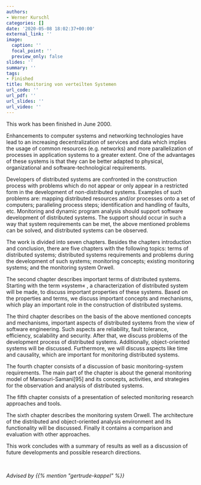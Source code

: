 ```yaml
---
authors:
- Werner Kurschl
categories: []
date: '2020-05-08 18:02:37+00:00'
external_link: ''
image:
  caption: ''
  focal_point: ''
  preview_only: false
slides: ''
summary: ''
tags:
- Finished
title: Monitoring von verteilten Systemen
url_code: ''
url_pdf: ''
url_slides: ''
url_video: ''
---
```


This work has been finished in June 2000.

Enhancements to computer systems and networking technologies have lead to an increasing decentralization of services and data which implies the usage of common resources (e.g. networks) and more parallelization of processes in application systems to a greater extent. One of the advantages of these systems is that they can be better adapted to physical, organizational and software-technological requirements.

Developers of distributed systems are confronted in the construction process with problems which do not appear or only appear in a restricted form in the development of non-distributed systems. Examples of such problems are: mapping distributed resources and/or processes onto a set of computers; paralleling process steps; identification and handling of faults, etc. Monitoring and dynamic program analysis should support software development of distributed systems. The support should occur in such a way that system requirements can be met, the above mentioned problems can be solved, and distributed systems can be observed.

The work is divided into seven chapters. Besides the chapters introduction and conclusion, there are five chapters with the following topics: terms of distributed systems; distributed systems requirements and problems during the development of such systems; monitoring concepts; existing monitoring systems; and the monitoring system Orwell.

The second chapter describes important terms of distributed systems. Starting with the term »system« , a characterization of distributed system will be made, to discuss important properties of these systems. Based on the properties and terms, we discuss important concepts and mechanisms, which play an important role in the construction of distributed systems.

The third chapter describes on the basis of the above mentioned concepts and mechanisms, important aspects of distributed systems from the view of software engineering. Such aspects are reliability, fault tolerance, efficiency, scalability and security. After that, we discuss problems of the development process of distributed systems. Additionally, object-oriented systems will be discussed. Furthermore, we will discuss aspects like time and causality, which are important for monitoring distributed systems.

The fourth chapter consists of a discussion of basic monitoring-system requirements. The main part of the chapter is about the general monitoring model of Mansouri-Samani\[95\] and its concepts, activities, and strategies for the observation and analysis of distributed systems.

The fifth chapter consists of a presentation of selected monitoring research approaches and tools.

The sixth chapter describes the monitoring system Orwell. The architecture of the distributed and object-oriented analysis environment and its functionality will be discussed. Finally it contains a comparison and evaluation with other approaches.

This work concludes with a summary of results as well as a discussion of future developments and possible research directions.

&nbsp;

*Advised by {{% mention "gertrude-kappel" %}}*